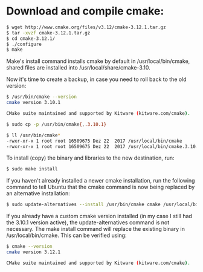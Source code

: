 # Download and compile cmake:
```bash
$ wget http://www.cmake.org/files/v3.12/cmake-3.12.1.tar.gz
$ tar -xvzf cmake-3.12.1.tar.gz
$ cd cmake-3.12.1/
$ ./configure
$ make
```

Make's install command installs cmake by default in /usr/local/bin/cmake, shared files are installed into /usr/local/share/cmake-3.10.

Now it's time to create a backup, in case you need to roll back to the old version:
```bash
$ /usr/bin/cmake --version
cmake version 3.10.1

CMake suite maintained and supported by Kitware (kitware.com/cmake). 

$ sudo cp -p /usr/bin/cmake{,.3.10.1}

$ ll /usr/bin/cmake*
-rwxr-xr-x 1 root root 16509675 Dez 22  2017 /usr/local/bin/cmake
-rwxr-xr-x 1 root root 16509675 Dez 22  2017 /usr/local/bin/cmake.3.10.1
```

To install (copy) the binary and libraries to the new destination, run:
```bash
$ sudo make install
```

If you haven't already installed a newer cmake installation, run the following command to tell Ubuntu that the cmake command is now being replaced by an alternative installation:
```bash
$ sudo update-alternatives --install /usr/bin/cmake cmake /usr/local/bin/cmake 1 --force
```

If you already have a custom cmake version installed (in my case I still had the 3.10.1 version active), the update-alternatives command is not necessary.
The make install command will replace the existing binary in /usr/local/bin/cmake. This can be verified using:
```bash
$ cmake --version
cmake version 3.12.1

CMake suite maintained and supported by Kitware (kitware.com/cmake).
```
